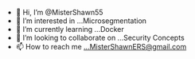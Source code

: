 - 👋 Hi, I’m @MisterShawn55
- 👀 I’m interested in ...Microsegmentation
- 🌱 I’m currently learning ...Docker
- 💞️ I’m looking to collaborate on ...Security Concepts
- 📫 How to reach me ...MisterShawnERS@gmail.com

<!---
MisterShawn55/MisterShawn55 is a ✨ special ✨ repository because its `README.md` (this file) appears on your GitHub profile.
You can click the Preview link to take a look at your changes.
--->
